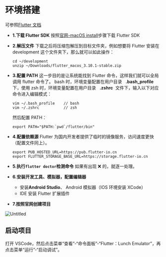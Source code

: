 # 环境搭建

可参照[Flutter 文档](https://flutter.cn/)

- **1.下载 Flutter SDK**
  按照[官网-macOS install](https://docs.flutter.dev/get-started/install/macos)步骤下载 Flutter SDK
- **2.解压文件**
  下载之后将压缩包解压到目标文件夹，例如想要将 Flutter 安装在 development 这个文件夹下，那么就可以如此操作：

  ```
  cd ~/development
  unzip ~/Downloads/flutter_macos_3.10.1-stable.zip

  ```

- **3.配置 PATH**
  这一步目的是让系统能找到 Flutter 命令，这样我们就可以全局调用 flutter 命令了。
  bash 时，环境变量配置在用户目录   **.bash_profile**  下，使用 zsh 时，环境变量配置在用户目录   **.zshrc**  文件下，输入以下对应命令进入编辑模式：

  ```
  vim ~/.bash_profile    // bash
  vim ~/.zshrc           // zsh

  ```

  然后配置 PATH：

  ```
  export PATH="$PATH:`pwd`/flutter/bin"

  ```

- **4.配置依赖源**
  Flutter 为国内开发者提供了临时的镜像服务，访问速度更快（配置文件同上）。

  ```
  export PUB_HOSTED_URL=https://pub.flutter-io.cn
  export FLUTTER_STORAGE_BASE_URL=https://storage.flutter-io.cn

  ```

- **5.执行`flutter doctor`检测命令**
  如果有出现 ❌ 的，就逐一处理。
- **6.安装开发工具、模拟器，配置编辑器**
  - 安装**Android Studio**、 Android 模拟器（IOS 环境安装 XCode）
  - IDE 安装 Flutter 扩展插件
- **7.按照官网创建项目**

![Untitled](https://prod-files-secure.s3.us-west-2.amazonaws.com/2810afd5-745c-403e-ba99-71feba3c0e64/53e9d957-234d-48bc-bcdd-ed26c09704a9/Untitled.png)

## 启动项目

打开 VSCode，然后点击菜单“查看”-“命令面板”-“Flutter：Lunch Emulator”，再点击菜单“运行”-“启动调试”。

##
